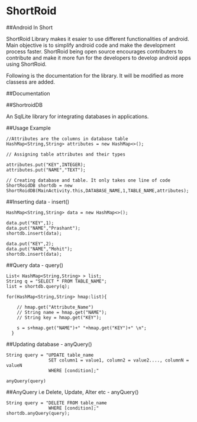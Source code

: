 # ShortRoid
##Android In Short

ShortRoid Library makes it esaier to use different functionalities of android. Main objective is to simplify android code and make the development process faster.
ShortRoid being open source encourages contributers to contribute and make it more fun for the developers to develop android apps using ShortRoid.

Following is the documentation for the library. It will be modified as more classess are added.

##Documentation

##ShortroidDB

An SqlLite library for integrating databases in applications.

##Usage Example
```
//Attributes are the columns in database table
HashMap<String,String> attributes = new HashMap<>();

// Assigning table attributes and their types

attributes.put("KEY",INTEGER);
attributes.put("NAME","TEXT");

// Creating database and table. It only takes one line of code
ShortRoidDB shortdb = new ShortRoidDB(MainActivity.this,DATABASE_NAME,1,TABLE_NAME,attributes);

```

##Inserting data - insert()
```
HashMap<String,String> data = new HashMap<>();

data.put("KEY",1);
data.put("NAME","Prashant");
shortdb.insert(data);

data.put("KEY",2);
data.put("NAME","Mohit");
shortdb.insert(data);
```
##Query data - query()
```
List< HashMap<String,String> > list;
String q = "SELECT * FROM TABLE_NAME";
list = shortdb.query(q);

for(HashMap<String,String> hmap:list){

    // hmap.get("Attribute_Name")
    // String name = hmap.get("NAME");
    // String key = hmap.get("KEY");

    s = s+hmap.get("NAME")+" "+hmap.get("KEY")+" \n";
  }
  ```
  
##Updating database - anyQuery()

```
String query = "UPDATE table_name
                SET column1 = value1, column2 = value2...., columnN = valueN
                WHERE [condition];"
                
anyQuery(query)
```

##AnyQuery i.e Delete, Update, Alter etc - anyQuery()
```
String query = "DELETE FROM table_name
                WHERE [condition];"
shortdb.anyQuery(query);

```



